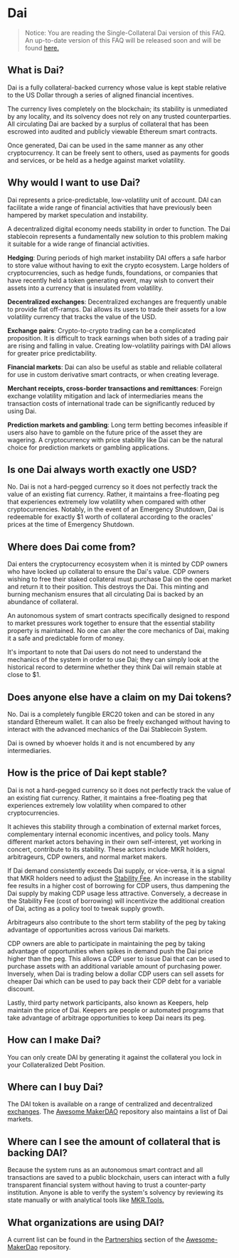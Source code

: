 # Dai

> Notice: You are reading the Single-Collateral Dai version of this FAQ. An up-to-date version of this FAQ will be released soon and will be found [here.](../../makerdao-mcd-faqs/faqs/dai.md)

## What is Dai?

Dai is a fully collateral-backed currency whose value is kept stable relative to the US Dollar through a series of aligned financial incentives.

The currency lives completely on the blockchain; its stability is unmediated by any locality, and its solvency does not rely on any trusted counterparties. All circulating Dai are backed by a surplus of collateral that has been escrowed into audited and publicly viewable Ethereum smart contracts.

Once generated, Dai can be used in the same manner as any other cryptocurrency. It can be freely sent to others, used as payments for goods and services, or be held as a hedge against market volatility.

## Why would I want to use Dai?

Dai represents a price-predictable, low-volatility unit of account. DAI can facilitate a wide range of financial activities that have previously been hampered by market speculation and instability.

A decentralized digital economy needs stability in order to function. The Dai stablecoin represents a fundamentally new solution to this problem making it suitable for a wide range of financial activities.

**Hedging**: During periods of high market instability DAI offers a safe harbor to store value without having to exit the crypto ecosystem. Large holders of cryptocurrencies, such as hedge funds, foundations, or companies that have recently held a token generating event, may wish to convert their assets into a currency that is insulated from volatility.

**Decentralized exchanges**: Decentralized exchanges are frequently unable to provide fiat off-ramps. Dai allows its users to trade their assets for a low volatility currency that tracks the value of the USD.

**Exchange pairs**: Crypto-to-crypto trading can be a complicated proposition. It is difficult to track earnings when both sides of a trading pair are rising and falling in value. Creating low-volatility pairings with DAI allows for greater price predictability.

**Financial markets**: Dai can also be useful as stable and reliable collateral for use in custom derivative smart contracts, or when creating leverage.

**Merchant receipts, cross-border transactions and remittances**: Foreign exchange volatility mitigation and lack of intermediaries means the transaction costs of international trade can be significantly reduced by using Dai.

**Prediction markets and gambling**: Long term betting becomes infeasible if users also have to gamble on the future price of the asset they are wagering. A cryptocurrency with price stability like Dai can be the natural choice for prediction markets or gambling applications.

## Is one Dai always worth exactly one USD?

No. Dai is not a hard-pegged currency so it does not perfectly track the value of an existing fiat currency. Rather, it maintains a free-floating peg that experiences extremely low volatility when compared with other cryptocurrencies. Notably, in the event of an Emergency Shutdown, Dai is redeemable for exactly $1 worth of collateral according to the oracles' prices at the time of Emergency Shutdown.

## Where does Dai come from?

Dai enters the cryptocurrency ecosystem when it is minted by CDP owners who have locked up collateral to ensure the Dai's value. CDP owners wishing to free their staked collateral must purchase Dai on the open market and return it to their position. This destroys the Dai. This minting and burning mechanism ensures that all circulating Dai is backed by an abundance of collateral.

An autonomous system of smart contracts specifically designed to respond to market pressures work together to ensure that the essential stability property is maintained. No one can alter the core mechanics of Dai, making it a safe and predictable form of money.

It's important to note that Dai users do not need to understand the mechanics of the system in order to use Dai; they can simply look at the historical record to determine whether they think Dai will remain stable at close to $1.

## Does anyone else have a claim on my Dai tokens?

No. Dai is a completely fungible ERC20 token and can be stored in any standard Ethereum wallet. It can also be freely exchanged without having to interact with the advanced mechanics of the Dai Stablecoin System.

Dai is owned by whoever holds it and is not encumbered by any intermediaries.

## How is the price of Dai kept stable?

Dai is not a hard-pegged currency so it does not perfectly track the value of an existing fiat currency. Rather, it maintains a free-floating peg that experiences extremely low volatility when compared to other cryptocurrencies.

It achieves this stability through a combination of external market forces, complementary internal economic incentives, and policy tools. Many different market actors behaving in their own self-interest, yet working in concert, contribute to its stability. These actors include MKR holders, arbitrageurs, CDP owners, and normal market makers.

If Dai demand consistently exceeds Dai supply, or vice-versa, it is a signal that MKR holders need to adjust the [Stability Fee](stability-fee.md). An increase in the stability fee results in a higher cost of borrowing for CDP users, thus dampening the Dai supply by making CDP usage less attractive. Conversely, a decrease in the Stability Fee \(cost of borrowing\) will incentivize the additional creation of Dai, acting as a policy tool to tweak supply growth.

Arbitrageurs also contribute to the short term stability of the peg by taking advantage of opportunities across various Dai markets.

CDP owners are able to participate in maintaining the peg by taking advantage of opportunities when spikes in demand push the Dai price higher than the peg. This allows a CDP user to issue Dai that can be used to purchase assets with an additional variable amount of purchasing power. Inversely, when Dai is trading below a dollar CDP users can sell assets for cheaper Dai which can be used to pay back their CDP debt for a variable discount.

Lastly, third party network participants, also known as Keepers, help maintain the price of Dai. Keepers are people or automated programs that take advantage of arbitrage opportunities to keep Dai nears its peg.

## How can I make Dai?

You can only create DAI by generating it against the collateral you lock in your Collateralized Debt Position.

## Where can I buy Dai?

The DAI token is available on a range of centralized and decentralized [exchanges](https://coinmarketcap.com/currencies/dai/#markets). The [Awesome MakerDAO](https://github.com/makerdao/awesome-makerdao#trade-your-dai) repository also maintains a list of Dai markets.

## Where can I see the amount of collateral that is backing DAI?

Because the system runs as an autonomous smart contract and all transactions are saved to a public blockchain, users can interact with a fully transparent financial system without having to trust a counter-party institution. Anyone is able to verify the system's solvency by reviewing its state manually or with analytical tools like [MKR.Tools.](https://mkr.tools/)

## What organizations are using DAI?

A current list can be found in the [Partnerships](https://github.com/makerdao/awesome-makerdao#partnerships) section of the [Awesome-MakerDao](https://github.com/makerdao/awesome-makerdao#) repository.

